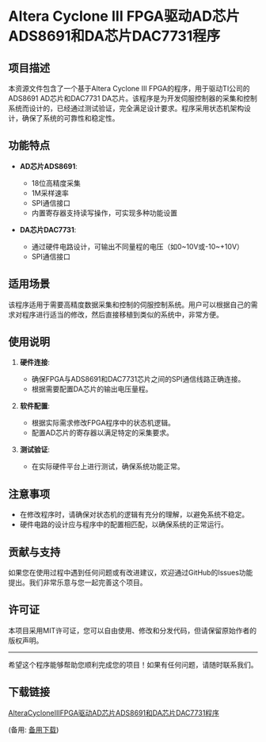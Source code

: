 # Altera Cyclone III FPGA驱动AD芯片ADS8691和DA芯片DAC7731程序

## 项目描述

本资源文件包含了一个基于Altera Cyclone III FPGA的程序，用于驱动TI公司的ADS8691 AD芯片和DAC7731 DA芯片。该程序是为开发伺服控制器的采集和控制系统而设计的，已经通过测试验证，完全满足设计要求。程序采用状态机架构设计，确保了系统的可靠性和稳定性。

## 功能特点

- **AD芯片ADS8691**:
  - 18位高精度采集
  - 1M采样速率
  - SPI通信接口
  - 内置寄存器支持读写操作，可实现多种功能设置

- **DA芯片DAC7731**:
  - 通过硬件电路设计，可输出不同量程的电压（如0~10V或-10~+10V）
  - SPI通信接口

## 适用场景

该程序适用于需要高精度数据采集和控制的伺服控制系统。用户可以根据自己的需求对程序进行适当的修改，然后直接移植到类似的系统中，非常方便。

## 使用说明

1. **硬件连接**:
   - 确保FPGA与ADS8691和DAC7731芯片之间的SPI通信线路正确连接。
   - 根据需要配置DA芯片的输出电压量程。

2. **软件配置**:
   - 根据实际需求修改FPGA程序中的状态机逻辑。
   - 配置AD芯片的寄存器以满足特定的采集要求。

3. **测试验证**:
   - 在实际硬件平台上进行测试，确保系统功能正常。

## 注意事项

- 在修改程序时，请确保对状态机的逻辑有充分的理解，以避免系统不稳定。
- 硬件电路的设计应与程序中的配置相匹配，以确保系统的正常运行。

## 贡献与支持

如果您在使用过程中遇到任何问题或有改进建议，欢迎通过GitHub的Issues功能提出。我们非常乐意与您一起完善这个项目。

## 许可证

本项目采用MIT许可证，您可以自由使用、修改和分发代码，但请保留原始作者的版权声明。

---

希望这个程序能够帮助您顺利完成您的项目！如果有任何问题，请随时联系我们。

## 下载链接
[AlteraCycloneIIIFPGA驱动AD芯片ADS8691和DA芯片DAC7731程序](https://pan.quark.cn/s/3ab9c96951a8) 

(备用: [备用下载](https://pan.baidu.com/s/1vjSS8FRHCxHf2DS22IDloA?pwd=1234))
